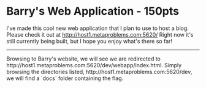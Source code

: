 # Barry's Web Application - 150pts
I've made this cool new web application that I plan to use to host a blog. Please check it out at http://host1.metaproblems.com:5620/ Right now it's still currently being built, but I hope you enjoy what's there so far!
<hr>
Browsing to Barry's website, we will see we are redirected to http://host1.metaproblems.com:5620/dev/webapp/index.html. Simply browsing the directories listed, http://host1.metaproblems.com:5620/dev, we will find a `docs` folder containing the flag.
